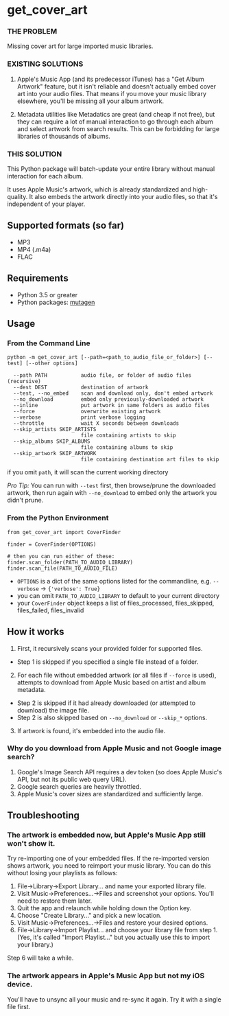 # get_cover_art

### THE PROBLEM
Missing cover art for large imported music libraries.  

### EXISTING SOLUTIONS

1. Apple's Music App (and its predecessor iTunes) has a "Get Album Artwork" feature, but it isn't reliable and doesn't actually embed cover art into your audio files.  That means if you move your music library elsewhere, you'll be missing all your album artwork.

2. Metadata utilities like Metadatics are great (and cheap if not free), but they can require a lot of manual interaction to go through each album and select artwork from search results.  This can be forbidding for large libraries of thousands of albums.

### THIS SOLUTION
This Python package will batch-update your entire library without manual interaction for each album.

It uses Apple Music's artwork, which is already standardized and high-quality.  It also embeds the artwork directly into your audio files, so that it's independent of your player.

## Supported formats (so far)
- MP3
- MP4 (.m4a)
- FLAC

## Requirements
- Python 3.5 or greater
- Python packages: [mutagen](https://pypi.org/project/mutagen/)

## Usage

### From the Command Line
```
python -m get_cover_art [--path=<path_to_audio_file_or_folder>] [--test] [--other options]

  --path PATH           audio file, or folder of audio files (recursive)
  --dest DEST           destination of artwork
  --test, --no_embed    scan and download only, don't embed artwork
  --no_download         embed only previously-downloaded artwork
  --inline              put artwork in same folders as audio files
  --force               overwrite existing artwork
  --verbose             print verbose logging
  --throttle            wait X seconds between downloads
  --skip_artists SKIP_ARTISTS
                        file containing artists to skip
  --skip_albums SKIP_ALBUMS
                        file containing albums to skip
  --skip_artwork SKIP_ARTWORK
                        file containing destination art files to skip
```
if you omit `path`, it will scan the current working directory

_Pro Tip:_ You can run with `--test` first, then browse/prune the downloaded artwork, then run again with `--no_download` to embed only the artwork you didn't prune.

### From the Python Environment
```
from get_cover_art import CoverFinder

finder = CoverFinder(OPTIONS)

# then you can run either of these:
finder.scan_folder(PATH_TO_AUDIO_LIBRARY)
finder.scan_file(PATH_TO_AUDIO_FILE)
```

- `OPTIONS` is a dict of the same options listed for the commandline, e.g. `--verbose` -> `{'verbose': True}`
- you can omit `PATH_TO_AUDIO_LIBRARY` to default to your current directory
- your `CoverFinder` object keeps a list of files_processed, files_skipped, files_failed, files_invalid

## How it works
1. First, it recursively scans your provided folder for supported files.
  - Step 1 is skipped if you specified a single file instead of a folder.
2. For each file without embedded artwork (or all files if `--force` is used), attempts to download from Apple Music based on artist and album metadata.
  - Step 2 is skipped if it had already downloaded (or attempted to download) the image file.
  - Step 2 is also skipped based on `--no_download` or `--skip_*` options.
3. If artwork is found, it's embedded into the audio file.

### Why do you download from Apple Music and not Google image search?
1. Google's Image Search API requires a dev token (so does Apple Music's API, but not its public web query URL).
2. Google search queries are heavily throttled.
3. Apple Music's cover sizes are standardized and sufficiently large.

## Troubleshooting

### The artwork is embedded now, but Apple's Music App still won't show it.
Try re-importing one of your embedded files.  If the re-imported version shows artwork, you need to reimport your music library.  You can do this without losing your playlists as follows:
1. File->Library->Export Library... and name your exported library file.
2. Visit Music->Preferences...->Files and screenshot your options.  You'll need to restore them later.
3. Quit the app and relaunch while holding down the Option key.
4. Choose "Create Library..." and pick a new location.
5. Visit Music->Preferences...->Files and restore your desired options.
6. File->Library->Import Playlist... and choose your library file from step 1.  (Yes, it's called "Import Playlist..." but you actually use this to import your library.)

Step 6 will take a while.

### The artwork appears in Apple's Music App but not my iOS device.
You'll have to unsync all your music and re-sync it again.  Try it with a single file first.
